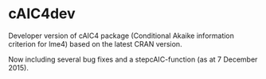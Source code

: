 # cAIC4dev
Developer version of cAIC4 package (Conditional Akaike information criterion for lme4) based on the latest CRAN version.

Now including several bug fixes and a stepcAIC-function (as at 7 December 2015). 

